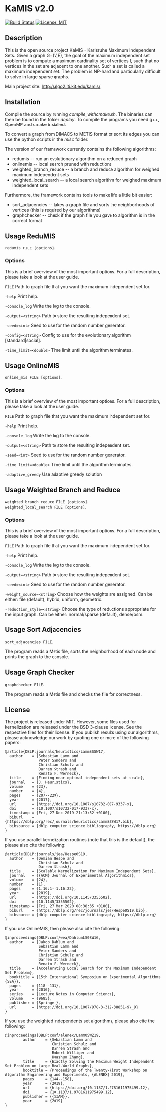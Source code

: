 # KaMIS v2.0 #
[![Build Status](https://travis-ci.org/KarlsruheMIS/KaMIS.svg?branch=master)](https://travis-ci.org/KarlsruheMIS/KaMIS)
[![License: MIT](https://img.shields.io/badge/License-MIT-yellow.svg)](https://opensource.org/licenses/MIT)
## Description ##
This is the open source project KaMIS - Karlsruhe Maximum Independent Sets. Given a graph G=(V,E), the goal of the maximum independent set problem is to compute a maximum cardinality set of vertices I, such that no vertices in the set are adjacent to one another. Such a set is called a maximum independent set. The problem is NP-hard and particularly difficult to solve in large sparse graphs. 

Main project site:
http://algo2.iti.kit.edu/kamis/

## Installation ##
Compile the source by running *compile_withcmake.sh*. The binaries can then be found in the folder *deploy*.  To compile the programs you need g++, OpenMP and cmake installed. 

To convert a graph from DIMACS to METIS format or sort its edges you can use the python scripts in the *misc* folder.

The version of our framework currently contains the following algorithms:
* redumis -- run an evolutionary algorithm on a reduced graph 
* onlinemis -- local search pruned with reductions
* weighted_branch_reduce -- a branch and reduce algorithm for weighed maximum independent sets
* weighted_local_search -- a local search algorithm for weighed maximum independent sets

Furthermore, the framework contains tools to make life a little bit easier:
* sort_adjacencies -- takes a graph file and sorts the neighborhoods of vertices (this is required by our algorithms) 
* graphchecker -- check if the graph file you gave to algorithm is in the correct format


## Usage ReduMIS ##
`redumis FILE [options]`.    

### Options ###
This is a brief overview of the most important options.
For a full description, please take a look at the user guide.

`FILE`
Path to graph file that you want the maximum independent set for.

`-help`
Print help.

`-console_log`
Write the log to the console.

`-output=<string>`
Path to store the resulting independent set.

`-seed=<int>`
Seed to use for the random number generator.

`-config=<string>`
Config to use for the evolutionary algorithm [standard|social].

`-time_limit=<double>`
Time limit until the algorithm terminates.

## Usage OnlineMIS ##
`online_mis FILE [options]`.    

### Options ###
This is a brief overview of the most important options.
For a full description, please take a look at the user guide.

`FILE`
Path to graph file that you want the maximum independent set for.

`-help`
Print help.

`-console_log`
Write the log to the console.

`-output=<string>`
Path to store the resulting independent set.

`-seed=<int>`
Seed to use for the random number generator.

`-time_limit=<double>`
Time limit until the algorithm terminates.

`-adaptive_greedy`
Use adaptive greedy solution

## Usage Weighted Branch and Reduce ##
`weighted_branch_reduce FILE [options]`.    
`weighted_local_search FILE [options]`.    

### Options ###
This is a brief overview of the most important options.
For a full description, please take a look at the user guide.

`FILE`
Path to graph file that you want the maximum independent set for.

`-help`
Print help.

`-console_log`
Write the log to the console.

`-output=<string>`
Path to store the resulting independent set.

`-seed=<int>`
Seed to use for the random number generator.

`-weight_source=<string>`
Choose how the weights are assigned. Can be either: file (default), hybrid, uniform, geometric.

`-reduction_style=<string>`
Choose the type of reductions appropriate for the input graph. Can be either: normal/sparse (default), dense/osm.
## Usage Sort Adjacencies ##
`sort_adjacencies FILE`.    

The program reads a Metis file, sorts the neighborhood of each node and prints the graph to the console.

## Usage Graph Checker ##
`graphchecker FILE`.    

The program reads a Metis file and checks the file for correctness.


## License
The project is released under MIT. However, some files used for kernelization are released under the BSD 3-clause license. See the respective files for their license.
If you publish results using our algorithms, please acknowledge our work by quoting one or more of the following papers:
```
@article{DBLP:journals/heuristics/LammSSSW17,
  author    = {Sebastian Lamm and
               Peter Sanders and
               Christian Schulz and
               Darren Strash and
               Renato F. Werneck},
  title     = {Finding near-optimal independent sets at scale},
  journal   = {J. Heuristics},
  volume    = {23},
  number    = {4},
  pages     = {207--229},
  year      = {2017},
  url       = {https://doi.org/10.1007/s10732-017-9337-x},
  doi       = {10.1007/s10732-017-9337-x},
  timestamp = {Fri, 27 Dec 2019 21:13:52 +0100},
  biburl    = {https://dblp.org/rec/journals/heuristics/LammSSSW17.bib},
  bibsource = {dblp computer science bibliography, https://dblp.org}
}
```

If you use parallel kernelization routines (note that this is the default), the please also cite the following:
```
@article{DBLP:journals/jea/Hespe0S19,
  author    = {Demian Hespe and
               Christian Schulz and
               Darren Strash},
  title     = {Scalable Kernelization for Maximum Independent Sets},
  journal   = {{ACM} Journal of Experimental Algorithmics},
  volume    = {24},
  number    = {1},
  pages     = {1.16:1--1.16:22},
  year      = {2019},
  url       = {https://doi.org/10.1145/3355502},
  doi       = {10.1145/3355502},
  timestamp = {Fri, 27 Mar 2020 08:38:35 +0100},
  biburl    = {https://dblp.org/rec/journals/jea/Hespe0S19.bib},
  bibsource = {dblp computer science bibliography, https://dblp.org}
}
```

If you use OnlineMIS, then please also cite the following:
```
@inproceedings{DBLP:conf/wea/DahlumLS0SW16,
  author    = {Jakob Dahlum and
               Sebastian Lamm and
               Peter Sanders and
               Christian Schulz and
               Darren Strash and
               Renato F. Werneck},
  title     = {Accelerating Local Search for the Maximum Independent Set Problem},
  booktitle = {15th International Symposium on Experimental Algorithms {SEA}},
  pages     = {118--133},
  year      = {2016},
  series    = {Lecture Notes in Computer Science},
  volume    = {9685},
  publisher = {Springer},
  url       = {https://doi.org/10.1007/978-3-319-38851-9\_9}
}
```

If you use the weighted independents set algorithms, please also cite the following: 
```
@inproceedings{DBLP:conf/alenex/Lamm0SWZ19,
        author    = {Sebastian Lamm and
                     Christian Schulz and
                     Darren Strash and
                     Robert Williger and
                     Huashuo Zhang},
        title     = {Exactly Solving the Maximum Weight Independent Set Problem on Large Real-World Graphs},
        booktitle = {Proceedings of the Twenty-First Workshop on Algorithm Engineering and Experiments, {ALENEX} 2019},
        pages     = {144--158},
        year      = {2019},
        url       = {https://doi.org/10.1137/1.9781611975499.12},
        doi       = {10.1137/1.9781611975499.12},
        publisher = {{SIAM}},
        year      = {2019}
}
```
